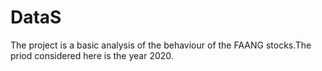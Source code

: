 # DataS
The project is a basic analysis of the behaviour of the FAANG stocks.The priod considered here is the year 2020.
